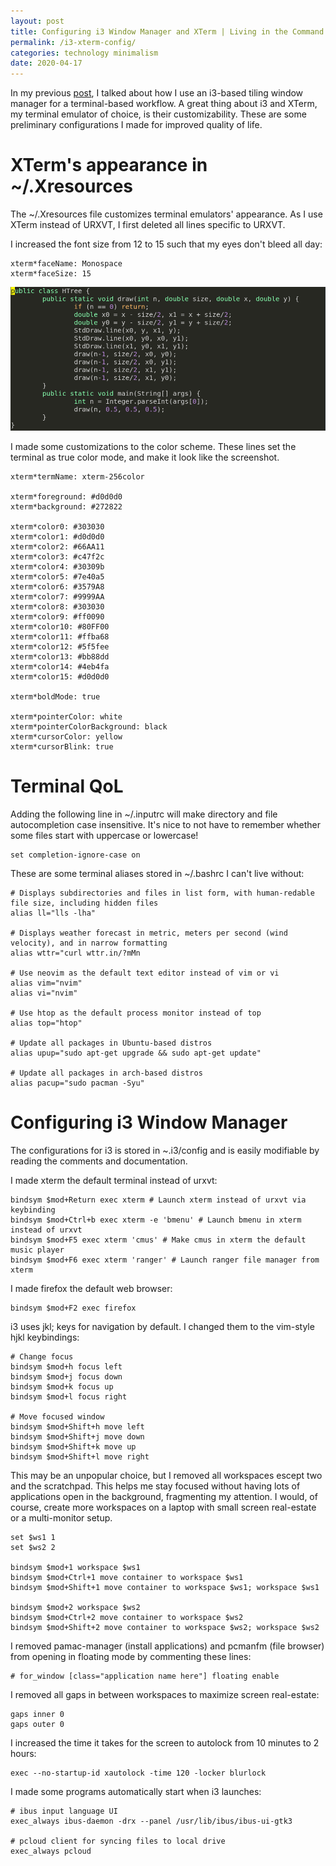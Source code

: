 ```yaml
---
layout: post
title: Configuring i3 Window Manager and XTerm | Living in the Command Line
permalink: /i3-xterm-config/
categories: technology minimalism
date: 2020-04-17
---
```


In my previous [post](cli-regolith), I talked about how I use an i3-based tiling window manager for a terminal-based workflow. A great thing about i3 and XTerm, my terminal emulator of choice, is their customizability. These are some preliminary configurations I made for improved quality of life. 

# XTerm's appearance in ~/.Xresources

The ~/.Xresources file customizes terminal emulators' appearance. As I use XTerm instead of URXVT, I first deleted all lines specific to URXVT. 

I increased the font size from 12 to 15 such that my eyes don't bleed all day:

```
xterm*faceName: Monospace
xterm*faceSize: 15
```

![Xterm theming](/Media/xterm_theme.png)

I made some customizations to the color scheme. These lines set the terminal as true color mode, and make it look like the screenshot.  

```
xterm*termName: xterm-256color

xterm*foreground: #d0d0d0
xterm*background: #272822

xterm*color0: #303030
xterm*color1: #d0d0d0
xterm*color2: #66AA11
xterm*color3: #c47f2c
xterm*color4: #30309b
xterm*color5: #7e40a5
xterm*color6: #3579A8
xterm*color7: #9999AA
xterm*color8: #303030
xterm*color9: #ff0090
xterm*color10: #80FF00
xterm*color11: #ffba68
xterm*color12: #5f5fee
xterm*color13: #bb88dd
xterm*color14: #4eb4fa
xterm*color15: #d0d0d0

xterm*boldMode: true

xterm*pointerColor: white
xterm*pointerColorBackground: black
xterm*cursorColor: yellow
xterm*cursorBlink: true
```

# Terminal QoL

Adding the following line in ~/.inputrc will make directory and file autocompletion case insensitive. It's nice to not have to remember whether some files start with uppercase or lowercase!

```
set completion-ignore-case on
```

These are some terminal aliases stored in ~/.bashrc I can't live without: 

```
# Displays subdirectories and files in list form, with human-redable file size, including hidden files
alias ll="lls -lha" 

# Displays weather forecast in metric, meters per second (wind velocity), and in narrow formatting
alias wttr="curl wttr.in/?mMn

# Use neovim as the default text editor instead of vim or vi
alias vim="nvim"
alias vi="nvim"

# Use htop as the default process monitor instead of top
alias top="htop"

# Update all packages in Ubuntu-based distros
alias upup="sudo apt-get upgrade && sudo apt-get update"

# Update all packages in arch-based distros
alias pacup="sudo pacman -Syu"
```

# Configuring i3 Window Manager

The configurations for i3 is stored in ~.i3/config and is easily modifiable by reading the comments and documentation. 

I made xterm the default terminal instead of urxvt:

```
bindsym $mod+Return exec xterm # Launch xterm instead of urxvt via keybinding
bindsym $mod+Ctrl+b exec xterm -e 'bmenu' # Launch bmenu in xterm instead of urxvt
bindsym $mod+F5 exec xterm 'cmus' # Make cmus in xterm the default music player
bindsym $mod+F6 exec xterm 'ranger' # Launch ranger file manager from xterm
```

I made firefox the default web browser:
```
bindsym $mod+F2 exec firefox
```

i3 uses jkl; keys for navigation by default. I changed them to the vim-style hjkl keybindings:

```
# Change focus
bindsym $mod+h focus left
bindsym $mod+j focus down
bindsym $mod+k focus up
bindsym $mod+l focus right

# Move focused window
bindsym $mod+Shift+h move left
bindsym $mod+Shift+j move down
bindsym $mod+Shift+k move up
bindsym $mod+Shift+l move right
```

This may be an unpopular choice, but I removed all workspaces escept two and the scratchpad. This helps me stay focused without having lots of applications open in the background, fragmenting my attention. I would, of course, create more workspaces on a laptop with small screen real-estate or a multi-monitor setup.

```
set $ws1 1
set $ws2 2

bindsym $mod+1 workspace $ws1
bindsym $mod+Ctrl+1 move container to workspace $ws1
bindsym $mod+Shift+1 move container to workspace $ws1; workspace $ws1

bindsym $mod+2 workspace $ws2
bindsym $mod+Ctrl+2 move container to workspace $ws2
bindsym $mod+Shift+2 move container to workspace $ws2; workspace $ws2
```

I removed pamac-manager (install applications) and pcmanfm (file browser) from opening in floating mode by commenting these lines:

```
# for_window [class="application name here"] floating enable
```

I removed all gaps in between workspaces to maximize screen real-estate:

```
gaps inner 0
gaps outer 0
```

I increased the time it takes for the screen to autolock from 10 minutes to 2 hours:

```
exec --no-startup-id xautolock -time 120 -locker blurlock
```

I made some programs automatically start when i3 launches:

```
# ibus input language UI
exec_always ibus-daemon -drx --panel /usr/lib/ibus/ibus-ui-gtk3

# pcloud client for syncing files to local drive
exec_always pcloud
```

